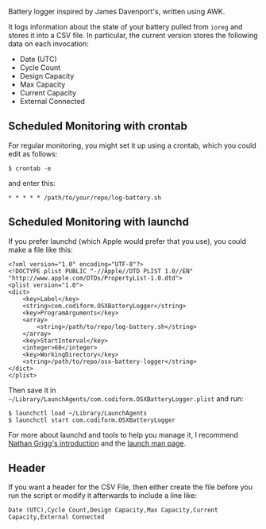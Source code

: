 
Battery logger inspired by James Davenport's, written using AWK. 

It logs information about the state of your battery pulled from `ioreg` and stores it into a CSV file. In particular, the current version stores the following data on each invocation:

- Date (UTC)
- Cycle Count
- Design Capacity
- Max Capacity
- Current Capacity
- External Connected

## Scheduled Monitoring with crontab
For regular monitoring, you might set it up using a crontab, which you could edit as follows:

    $ crontab -e

and enter this:

    * * * * * /path/to/your/repo/log-battery.sh

## Scheduled Monitoring with launchd

If you prefer launchd (which Apple would prefer that you use), you could make a file like this:

    <?xml version="1.0" encoding="UTF-8"?>
    <!DOCTYPE plist PUBLIC "-//Apple//DTD PLIST 1.0//EN" "http://www.apple.com/DTDs/PropertyList-1.0.dtd">
    <plist version="1.0">
    <dict>
        <key>Label</key>
        <string>com.codiform.OSXBatteryLogger</string>
        <key>ProgramArguments</key>
        <array>
            <string>/path/to/repo/log-battery.sh</string>
        </array>
        <key>StartInterval</key>
        <integer>60</integer>
        <key>WorkingDirectory</key>
        <string>/path/to/repo/osx-battery-logger</string>
    </dict>
    </plist>

Then save it in `~/Library/LaunchAgents/com.codiform.OSXBatteryLogger.plist` and run:

    $ launchctl load ~/Library/LaunchAgents
    $ launchctl start com.codiform.OSXBatteryLogger

For more about launchd and tools to help you manage it, I recommend [Nathan Grigg's introduction][launchd-ng] and the [launch man page][launchd-man].

## Header
If you want a header for the CSV File, then either create the file before you run the script or modify it afterwards to include a line like:

    Date (UTC),Cycle Count,Design Capacity,Max Capacity,Current Capacity,External Connected

[launchd-man]: https://developer.apple.com/library/mac/documentation/Darwin/Reference/ManPages/man5/launchd.plist.5.html "launchd.plist - Mac Developer Library"
[launchd-ng]: http://nathangrigg.net/2012/07/schedule-jobs-using-launchd/ "Schedule jobs using launchd - Nathan Grigg"
